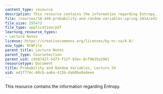 ```yaml
---
content_type: resource
description: This resource contains the information regarding Entropy.
file: /courses/18-440-probability-and-random-variables-spring-2014/ed1f77ec68cbaa6a415bdab0be8adeee_MIT18_440S14_Lecture34.pdf
file_size: 255472
file_type: application/pdf
learning_resource_types:
- Lecture Notes
license: https://creativecommons.org/licenses/by-nc-sa/4.0/
ocw_type: OCWFile
parent_title: Lecture Notes
parent_type: CourseSection
parent_uid: c9587427-5d73-f12f-83ec-0cf9635a2961
resourcetype: Document
title: Probability and Random Variables, Lecture 34
uid: ed1f77ec-68cb-aa6a-415b-dab0be8adeee
---
```

This resource contains the information regarding Entropy.